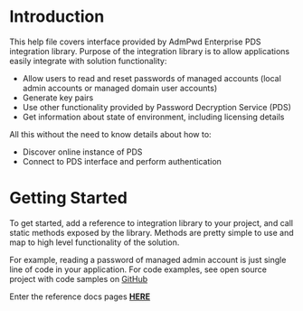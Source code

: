 # Introduction
This help file covers interface provided by AdmPwd Enterprise PDS integration library. Purpose of the integration library is to allow applications easily integrate with solution functionality:
* Allow users to read and reset passwords of managed accounts (local admin accounts or managed domain user accounts)
* Generate key pairs
* Use other functionality provided by Password Decryption Service (PDS)</para>
* Get information about state of environment, including licensing details

All this without the need to know details about how to:
* Discover online instance of PDS
* Connect to PDS interface and perform authentication

# Getting Started
To get started, add a reference to integration library to your project, and call static methods exposed by the library. Methods are pretty simple to use and map to high level functionality of the solution.

For example, reading a password of managed admin account is just single line of code in your application.
For code examples, see open source project with code samples on <a href="https://github.com/GreyCorbel/admpwd-e/tree/master/Clients" target="_blank">GitHub</a>

Enter the reference docs pages [**HERE**](../articles/Wrapper-Intro.md) 